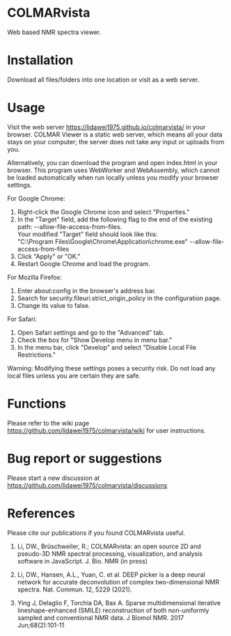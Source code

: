 # COLMARvista
Web based NMR spectra viewer.

# Installation
Download all files/folders into one location or visit as a web server.

# Usage
Visit the web server https://lidawei1975.github.io/colmarvista/ in your browser. COLMAR Viewer is a static web server, which means all your data stays on your computer; the server does not take any input or uploads from you.

Alternatively, you can download the program and open index.html in your browser. This program uses WebWorker and WebAssembly, which cannot be loaded automatically when run locally unless you modify your browser settings.  

For Google Chrome:  
1. Right-click the Google Chrome icon and select "Properties."  
2. In the "Target" field, add the following flag to the end of the existing path: --allow-file-access-from-files.  
   Your modified "Target" field should look like this:  
   "C:\Program Files\Google\Chrome\Application\chrome.exe" --allow-file-access-from-files  
3. Click "Apply" or "OK."  
4. Restart Google Chrome and load the program.  

For Mozilla Firefox:  
1. Enter about:config in the browser's address bar.  
2. Search for security.fileuri.strict_origin_policy in the configuration page.  
3. Change its value to false.  

For Safari:  
1. Open Safari settings and go to the "Advanced" tab.  
2. Check the box for "Show Develop menu in menu bar."  
3. In the menu bar, click "Develop" and select "Disable Local File Restrictions."  

Warning: Modifying these settings poses a security risk. Do not load any local files unless you are certain they are safe.

# Functions

Please refer to the wiki page https://github.com/lidawei1975/colmarvista/wiki for user instructions. 

# Bug report or suggestions

Please start a new discussion at https://github.com/lidawei1975/colmarvista/discussions

              
# References
Please cite our publications if you found COLMARvista useful.

1. Li, DW., Brüschweiler, R.; COLMARvista: an open source 2D and pseudo-3D NMR spectral processing, visualization, and analysis software in JavaScript. J. Bio. NMR (in press)

2. Li, DW., Hansen, A.L., Yuan, C. et al. DEEP picker is a deep neural network for accurate deconvolution of complex two-dimensional NMR spectra. Nat. Commun. 12, 5229 (2021).

3. Ying J, Delaglio F, Torchia DA, Bax A. Sparse multidimensional iterative lineshape-enhanced (SMILE) reconstruction of both non-uniformly sampled and conventional NMR data. J Biomol NMR. 2017 Jun;68(2):101-11
